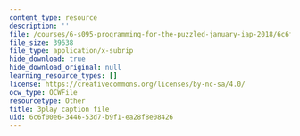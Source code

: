 ```yaml
---
content_type: resource
description: ''
file: /courses/6-s095-programming-for-the-puzzled-january-iap-2018/6c6f00e6344653d7b9f1ea28f8e08426_eSRNeIyX5dY.vtt
file_size: 39638
file_type: application/x-subrip
hide_download: true
hide_download_original: null
learning_resource_types: []
license: https://creativecommons.org/licenses/by-nc-sa/4.0/
ocw_type: OCWFile
resourcetype: Other
title: 3play caption file
uid: 6c6f00e6-3446-53d7-b9f1-ea28f8e08426
---
```

